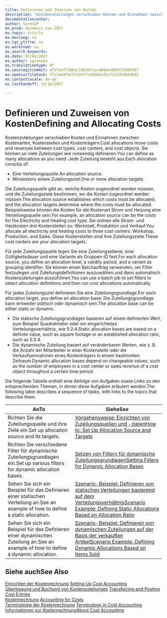 ```yaml
---
title: Definieren und Zuweisen von Kosten
description: "Kostenzuteilungen verschieben Kosten und Einnahmen zwischen Kostenarten, Kostenstellen und Kostenträgern. Sie können so viele Zuteilungen wie notwendig definieren."
documentationcenter: 
author: SorenGP
ms.prod: dynamics-nav-2017
ms.topic: article
ms.devlang: na
ms.tgt_pltfrm: na
ms.workload: na
ms.search.keywords: 
ms.date: 07/01/2017
ms.author: sgroespe
ms.translationtype: HT
ms.sourcegitcommit: 4fefaef7380ac10836fcac404eea006f55d8556f
ms.openlocfilehash: f7c34e8f4c57e2effc03b8dcd2a722d7bdbb4692
ms.contentlocale: de-de
ms.lasthandoff: 10/16/2017

---
```

# <a name="defining-and-allocating-costs"></a><span data-ttu-id="2f220-104">Definieren und Zuweisen von Kosten</span><span class="sxs-lookup"><span data-stu-id="2f220-104">Defining and Allocating Costs</span></span>
<span data-ttu-id="2f220-105">Kostenzuteilungen verschieben Kosten und Einnahmen zwischen Kostenarten, Kostenstellen und Kostenträgern.</span><span class="sxs-lookup"><span data-stu-id="2f220-105">Cost allocations move costs and revenues between cost types, cost centers, and cost objects.</span></span> <span data-ttu-id="2f220-106">Sie können so viele Zuteilungen wie notwendig definieren.</span><span class="sxs-lookup"><span data-stu-id="2f220-106">You can define as many allocations as you need.</span></span> <span data-ttu-id="2f220-107">Jede Zuteilung besteht aus:</span><span class="sxs-lookup"><span data-stu-id="2f220-107">Each allocation consists of:</span></span>  

-   <span data-ttu-id="2f220-108">Eine Verteilungsquelle.</span><span class="sxs-lookup"><span data-stu-id="2f220-108">An allocation source.</span></span>  
-   <span data-ttu-id="2f220-109">Mindestens einem Zuteilungsziel.</span><span class="sxs-lookup"><span data-stu-id="2f220-109">One or more allocation targets.</span></span>  

<span data-ttu-id="2f220-110">Die Zuteilungsquelle gibt an, welche Kosten zugeordnet werden müssen, und die Zuteilungsziele bestimmen, wo die Kosten zugeordnet werden müssen.</span><span class="sxs-lookup"><span data-stu-id="2f220-110">The allocation source establishes which costs must be allocated, and the allocation targets determine where the costs must be allocated.</span></span> <span data-ttu-id="2f220-111">Beispielsweise können die Kosten für die Kostenart Strom und Heizung eine Verteilungsquelle sein.</span><span class="sxs-lookup"><span data-stu-id="2f220-111">For example, an allocation source can be the costs for the Electricity and Heating cost type.</span></span> <span data-ttu-id="2f220-112">Sie ordnen alle Strom- und Heizkosten drei Kostenstellen zu: Werkstatt, Produktion und Verkauf.</span><span class="sxs-lookup"><span data-stu-id="2f220-112">You allocate all electricity and heating costs to three cost centers: Workshop, Production, and Sales.</span></span> <span data-ttu-id="2f220-113">Diese Kostenstellen sind Ihre Zuteilungsziele.</span><span class="sxs-lookup"><span data-stu-id="2f220-113">These cost centers are your allocation targets.</span></span>  

<span data-ttu-id="2f220-114">Für jede Zuteilungsquelle legen Sie eine Zuteilungsebene, eine Gültigkeitsdauer und eine Variante als Gruppen-ID fest.</span><span class="sxs-lookup"><span data-stu-id="2f220-114">For each allocation source, you define an allocation level, a validity period, and a variant as grouping identifier.</span></span> <span data-ttu-id="2f220-115">Sie können einen Batchauftrag verwenden, um Filter festzulegen und Zuteilungsdefinitionen auszuwählen und dann automatisch Kostenzuteilungen auszuführen.</span><span class="sxs-lookup"><span data-stu-id="2f220-115">You can use a batch job to set filters to select allocation definitions and then run cost allocations automatically.</span></span>  

<span data-ttu-id="2f220-116">Für jedes Zuteilungsziel definieren Sie eine Zuteilungsgrundlage.</span><span class="sxs-lookup"><span data-stu-id="2f220-116">For each allocation target, you define an allocation base.</span></span> <span data-ttu-id="2f220-117">Die Zuteilungsgrundlage kann entweder statisch oder dynamisch sein.</span><span class="sxs-lookup"><span data-stu-id="2f220-117">The allocation base can be either static or dynamic.</span></span>  

-   <span data-ttu-id="2f220-118">Die statische Zuteilungsgrundlagen basieren auf einem definierten Wert, zum Beispiel Quadratmeter oder ein eingerichtetes Verteilungsverhältnis, wie 5:2:4.</span><span class="sxs-lookup"><span data-stu-id="2f220-118">Static allocation bases are based on a definite value, such as square footage or an established allocation ratio, such as 5:2:4.</span></span>  
-   <span data-ttu-id="2f220-119">Die dynamische Zuteilung basiert auf veränderbaren Werten, wie z. B. die Anzahl der Mitarbeiter in einer Kostenstelle oder die Verkaufseinnahmen eines Kostenträgers in einem bestimmten Zeitraum.</span><span class="sxs-lookup"><span data-stu-id="2f220-119">Dynamic allocation bases depend on changeable values, such as the number of employees in a cost center or sales revenue of a cost object throughout a certain time period.</span></span>  

<span data-ttu-id="2f220-120">Die folgende Tabelle enthält eine Abfolge von Aufgaben sowie Links zu den entsprechenden Themen, in denen diese Aufgaben erläutert werden.</span><span class="sxs-lookup"><span data-stu-id="2f220-120">The following table describes a sequence of tasks, with links to the topics that describe them.</span></span>

|<span data-ttu-id="2f220-121">An</span><span class="sxs-lookup"><span data-stu-id="2f220-121">To</span></span>|<span data-ttu-id="2f220-122">Siehe</span><span class="sxs-lookup"><span data-stu-id="2f220-122">See</span></span>|  
|--------|---------|  
|<span data-ttu-id="2f220-123">Richten Sie die Zuteilungsquelle und ihre Ziele ein.</span><span class="sxs-lookup"><span data-stu-id="2f220-123">Set up allocation source and its targets.</span></span>|[<span data-ttu-id="2f220-124">Vorgehensweise: Einrichten von Zuteilungsquellen und -zielen</span><span class="sxs-lookup"><span data-stu-id="2f220-124">How to: Set Up Allocation Source and Targets</span></span>](finance-how-to-set-up-allocation-source-and-targets.md)|  
|<span data-ttu-id="2f220-125">Richten Sie verschiedene Filter für dynamische Zuteilungsgrundlagen ein.</span><span class="sxs-lookup"><span data-stu-id="2f220-125">Set up various filters for dynamic allocation bases.</span></span>|[<span data-ttu-id="2f220-126">Setzen von Filtern für dynamische Zuteilungsgrundlagen</span><span class="sxs-lookup"><span data-stu-id="2f220-126">Setting Filters for Dynamic Allocation Bases</span></span>](finance-setting-filters-for-dynamic-allocation-bases.md)|  
|<span data-ttu-id="2f220-127">Sehen Sie sich ein Beispiel für das Definieren einer statischen Verteilung an.</span><span class="sxs-lookup"><span data-stu-id="2f220-127">See an example of how to define a static allocation.</span></span>|[<span data-ttu-id="2f220-128">Szenario-Beispiel: Definieren von statischen Verteilungen basierend auf dem Verteilungsverhältnis</span><span class="sxs-lookup"><span data-stu-id="2f220-128">Scenario Example: Defining Static Allocations Based on Allocation Ratio</span></span>](finance-scenario-example-defining-static-allocations-based-on-allocation-ratio.md)|  
|<span data-ttu-id="2f220-129">Sehen Sie sich ein Beispiel für das Definieren einer dynamischen Zuteilung an.</span><span class="sxs-lookup"><span data-stu-id="2f220-129">See an example of how to define a dynamic allocation.</span></span>|[<span data-ttu-id="2f220-130">Szenario-Beispiel: Definieren von dynamischen Zuteilungen auf der Basis der verkauften Artikel</span><span class="sxs-lookup"><span data-stu-id="2f220-130">Scenario Example: Defining Dynamic Allocations Based on Items Sold</span></span>](finance-scenario-example-defining-dynamic-allocations-based-on-items-sold.md)|  

## <a name="see-also"></a><span data-ttu-id="2f220-131">Siehe auch</span><span class="sxs-lookup"><span data-stu-id="2f220-131">See Also</span></span>  
 <span data-ttu-id="2f220-132">[Einrichten der Kostenrechnung](finance-set-up-cost-accounting.md) </span><span class="sxs-lookup"><span data-stu-id="2f220-132">[Setting Up Cost Accounting](finance-set-up-cost-accounting.md) </span></span>  
 <span data-ttu-id="2f220-133">[Übertragung und Buchung von Kostenzuteilungen](finance-transfer-and-post-cost-entries.md) </span><span class="sxs-lookup"><span data-stu-id="2f220-133">[Transferring and Posting Cost Entries](finance-transfer-and-post-cost-entries.md) </span></span>  
 <span data-ttu-id="2f220-134">[Kostenrechnung](finance-manage-cost-accounting.md) </span><span class="sxs-lookup"><span data-stu-id="2f220-134">[Accounting for Costs](finance-manage-cost-accounting.md) </span></span>  
 <span data-ttu-id="2f220-135">[Terminologie der Kostenrechnung](finance-terminology-in-cost-accounting.md) </span><span class="sxs-lookup"><span data-stu-id="2f220-135">[Terminology in Cost Accounting](finance-terminology-in-cost-accounting.md) </span></span>  
 [<span data-ttu-id="2f220-136">Informationen zur Kostenrechnung</span><span class="sxs-lookup"><span data-stu-id="2f220-136">About Cost Accounting</span></span>](finance-about-cost-accounting.md)

